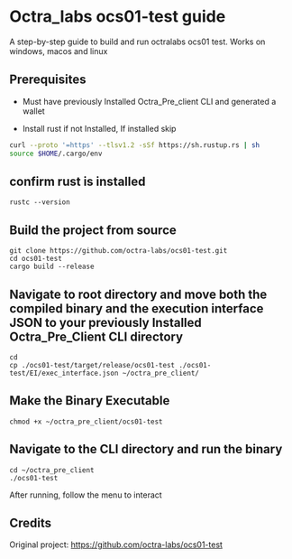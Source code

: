 # Octra_labs ocs01-test guide
A step-by-step guide to build and run octralabs ocs01 test. Works on windows, macos and linux

## Prerequisites
- Must have previously Installed Octra_Pre_client CLI and generated a wallet

- Install rust if not Installed, If installed skip
```bash
curl --proto '=https' --tlsv1.2 -sSf https://sh.rustup.rs | sh
source $HOME/.cargo/env
```
## confirm rust is installed
```
rustc --version
```

## Build the project from source
```
git clone https://github.com/octra-labs/ocs01-test.git
cd ocs01-test
cargo build --release
```

## Navigate to root directory and  move both the compiled binary and the execution interface JSON to your previously Installed Octra_Pre_Client CLI directory
```
cd
cp ./ocs01-test/target/release/ocs01-test ./ocs01-test/EI/exec_interface.json ~/octra_pre_client/
```

## Make the Binary Executable
```
chmod +x ~/octra_pre_client/ocs01-test
```

## Navigate to the CLI directory and run the binary
```
cd ~/octra_pre_client
./ocs01-test
```

After running, follow the menu to interact

## Credits
Original project: https://github.com/octra-labs/ocs01-test





